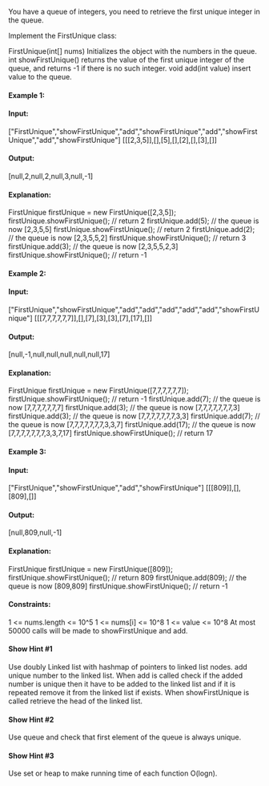 You have a queue of integers, you need to retrieve the first unique integer in the queue.

Implement the FirstUnique class:

FirstUnique(int[] nums) Initializes the object with the numbers in the queue.
int showFirstUnique() returns the value of the first unique integer of the queue, and returns -1 if there is no such integer.
void add(int value) insert value to the queue.
 

#### Example 1:

#### Input: 
["FirstUnique","showFirstUnique","add","showFirstUnique","add","showFirstUnique","add","showFirstUnique"]
[[[2,3,5]],[],[5],[],[2],[],[3],[]]
#### Output: 
[null,2,null,2,null,3,null,-1]

#### Explanation: 
FirstUnique firstUnique = new FirstUnique([2,3,5]);
firstUnique.showFirstUnique(); // return 2
firstUnique.add(5);            // the queue is now [2,3,5,5]
firstUnique.showFirstUnique(); // return 2
firstUnique.add(2);            // the queue is now [2,3,5,5,2]
firstUnique.showFirstUnique(); // return 3
firstUnique.add(3);            // the queue is now [2,3,5,5,2,3]
firstUnique.showFirstUnique(); // return -1

#### Example 2:

#### Input: 
["FirstUnique","showFirstUnique","add","add","add","add","add","showFirstUnique"]
[[[7,7,7,7,7,7]],[],[7],[3],[3],[7],[17],[]]
#### Output: 
[null,-1,null,null,null,null,null,17]

#### Explanation: 
FirstUnique firstUnique = new FirstUnique([7,7,7,7,7,7]);
firstUnique.showFirstUnique(); // return -1
firstUnique.add(7);            // the queue is now [7,7,7,7,7,7,7]
firstUnique.add(3);            // the queue is now [7,7,7,7,7,7,7,3]
firstUnique.add(3);            // the queue is now [7,7,7,7,7,7,7,3,3]
firstUnique.add(7);            // the queue is now [7,7,7,7,7,7,7,3,3,7]
firstUnique.add(17);           // the queue is now [7,7,7,7,7,7,7,3,3,7,17]
firstUnique.showFirstUnique(); // return 17

#### Example 3:

#### Input: 
["FirstUnique","showFirstUnique","add","showFirstUnique"]
[[[809]],[],[809],[]]
#### Output: 
[null,809,null,-1]

#### Explanation: 
FirstUnique firstUnique = new FirstUnique([809]);
firstUnique.showFirstUnique(); // return 809
firstUnique.add(809);          // the queue is now [809,809]
firstUnique.showFirstUnique(); // return -1

 

#### Constraints:

1 <= nums.length <= 10^5
1 <= nums[i] <= 10^8
1 <= value <= 10^8
At most 50000 calls will be made to showFirstUnique and add.

#### Show Hint #1
Use doubly Linked list with hashmap of pointers to linked list nodes. add unique number to the linked list. When add is called check if the added number is unique then it have to be added to the linked list and if it is repeated remove it from the linked list if exists. When showFirstUnique is called retrieve the head of the linked list.

#### Show Hint #2
Use queue and check that first element of the queue is always unique.

#### Show Hint #3
Use set or heap to make running time of each function O(logn).

